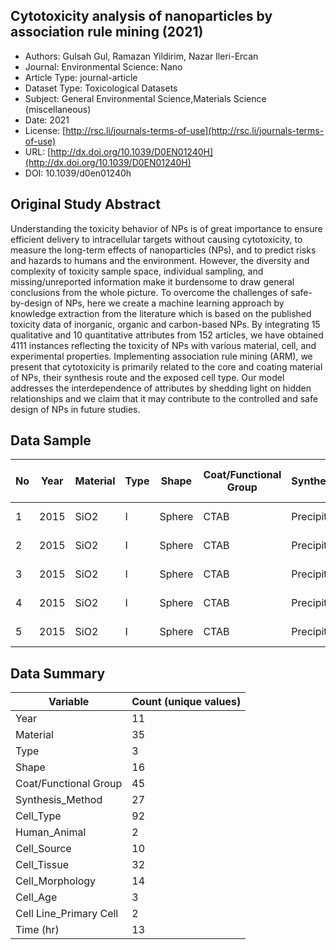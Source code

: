 <script type='text/javascript' src='https://d1bxh8uas1mnw7.cloudfront.net/assets/embed.js'></script>

<div style="float: right; width: 200px" class='altmetric-embed' data-badge-type='donut' data-condensed='true' data-badge-details='right' data-doi="10.1039/d0en01240h"></div>

## Cytotoxicity analysis of nanoparticles by association rule mining (2021)
<script type="application/ld+json">
	{	
		"@context": {
			"bs": "https://bioschemas.org/",
			"schema": "https://schema.org/",
			"citation": "schema:citation",
			"name": "schema:name",
			"url": "schema:url",
			"variableMeasured": "schema:variableMeasured"
		},
		"variableMeasured": [
			{
				"@type": "schema:PropertyValue",
				"name": "MI-R1.3-ABSTRACT-BASIC-CHEMICAL_COMPOSITION"
			},
			{
				"@type": "schema:PropertyValue",
				"name": "MI-R1.3-ABSTRACT-PHYSCHEM-SHAPE"
			},
			{
				"@type": "schema:PropertyValue",
				"name": "MI-R1.3-ABSTRACT-BASIC-SURFACE_CHEMISTRY"
			},
			{
				"@type": "schema:PropertyValue",
				"name": "MI-R1.3-ABSTRACT-PHYSCHEM-SURFACE_CHARGE"
			},
			{
				"@type": "schema:PropertyValue",
				"name": "MI-R1.3-ABSTRACT-PHYSCHEM-SIZE"
			},
			{
				"@type": "schema:PropertyValue",
				"name": "MI-R1.3-ABSTRACT-TOX-ORGANISM_OR_SPECIES"
			},
			{
				"@type": "schema:PropertyValue",
				"name": "MI-R1.3-ABSTRACT-TOX-CONCENTRATION"
			},
			{
				"@type": "schema:PropertyValue",
				"name": "MI-R1.3-ABSTRACT-TOX-EXPOSURE_TIME"
			}
		],
		"@type": "schema:Dataset",
		"name": "Cytotoxicity analysis of nanoparticles by association rule mining",
		"url": "http://dx.doi.org/10.1039/D0EN01240H",
		"citation": "https://doi.org/10.1039/d0en01240h",
		"@id": "10.1039/d0en01240h",
		"http://purl.org/dc/terms/conformsTo": { "@type": "schema:CreativeWork", "@id": "https://bioschemas.org/profiles/Dataset/1.0-RELEASE" },
		"schema:license": "http://rsc.li/journals-terms-of-use",
		"schema:creator": [
		  {
			"@type": "schema:Organization",
			"name": "RiskGONE"
		  }
		],
		"schema:datePublished": "2021"
	}
</script>

* Authors: Gulsah Gul, Ramazan Yildirim, Nazar Ileri-Ercan
* Journal: Environmental Science: Nano
* Article Type: journal-article
* Dataset Type: Toxicological Datasets
* Subject: General Environmental Science,Materials Science (miscellaneous)
* Date: 2021
* License: [http://rsc.li/journals-terms-of-use](http://rsc.li/journals-terms-of-use)
* URL: [http://dx.doi.org/10.1039/D0EN01240H](http://dx.doi.org/10.1039/D0EN01240H)
* DOI: 10.1039/d0en01240h



## Original Study Abstract

Understanding the toxicity behavior of NPs is of great importance to ensure efficient delivery to intracellular targets without causing cytotoxicity, to measure the long-term effects of nanoparticles (NPs), and to predict risks and hazards to humans and the environment. However, the diversity and complexity of toxicity sample space, individual sampling, and missing/unreported information make it burdensome to draw general conclusions from the whole picture. To overcome the challenges of safe-by-design of NPs, here we create a machine learning approach by knowledge extraction from the literature which is based on the published toxicity data of inorganic, organic and carbon-based NPs. By integrating 15 qualitative and 10 quantitative attributes from 152 articles, we have obtained 4111 instances reflecting the toxicity of NPs with various material, cell, and experimental properties. Implementing association rule mining (ARM), we present that cytotoxicity is primarily related to the core and coating material of NPs, their synthesis route and the exposed cell type. Our model addresses the interdependence of attributes by shedding light on hidden relationships and we claim that it may contribute to the controlled and safe design of NPs in future studies.


## Data Sample

|No |Year|Material|Type|Shape |Coat/Functional Group|Synthesis_Method|Surface_Charge|Diameter (nm)|Size_in_Water (nm)|Size_in_Medium (nm)|Zeta_in_Water (mV)|Zeta_in_Medium (mV)|Cell_Type|No_of_Cells (cells/well)|Human_Animal|Cell_Source|Cell_Tissue  |Cell_Morphology|Cell_Age|Cell Line_Primary Cell|Time (hr)|Concentration (ug/ml)|Test|Test_Indicator |Aspect_Ratio|Cell_Viability (%)|PDI|Article_ID|DOI                          |
|---|----|--------|----|------|---------------------|----------------|--------------|-------------|------------------|-------------------|------------------|-------------------|---------|------------------------|------------|-----------|-------------|---------------|--------|----------------------|---------|---------------------|----|---------------|------------|------------------|---|----------|-----------------------------|
|1  |2015|SiO2    |I   |Sphere|CTAB                 |Precipitation   |Negative      |             |386,9             |90,09              |-35,9             |                   |PC12     |5000                    |A           |Rat        |Adrenal Gland|Irregular      |Adult   |L                     |12       |1,95                 |MTT |TetrazoliumSalt|            |113,67            |   |1         |10.3109/15376516.2015.1070229|
|2  |2015|SiO2    |I   |Sphere|CTAB                 |Precipitation   |Negative      |             |386,9             |90,09              |-35,9             |                   |PC12     |5000                    |A           |Rat        |Adrenal Gland|Irregular      |Adult   |L                     |12       |3,9                  |MTT |TetrazoliumSalt|            |97,265            |   |1         |10.3109/15376516.2015.1070229|
|3  |2015|SiO2    |I   |Sphere|CTAB                 |Precipitation   |Negative      |             |386,9             |90,09              |-35,9             |                   |PC12     |5000                    |A           |Rat        |Adrenal Gland|Irregular      |Adult   |L                     |12       |7,8                  |MTT |TetrazoliumSalt|            |108,73            |   |1         |10.3109/15376516.2015.1070229|
|4  |2015|SiO2    |I   |Sphere|CTAB                 |Precipitation   |Negative      |             |386,9             |90,09              |-35,9             |                   |PC12     |5000                    |A           |Rat        |Adrenal Gland|Irregular      |Adult   |L                     |12       |15,6                 |MTT |TetrazoliumSalt|            |98,451            |   |1         |10.3109/15376516.2015.1070229|
|5  |2015|SiO2    |I   |Sphere|CTAB                 |Precipitation   |Negative      |             |386,9             |90,09              |-35,9             |                   |PC12     |5000                    |A           |Rat        |Adrenal Gland|Irregular      |Adult   |L                     |12       |31,2                 |MTT |TetrazoliumSalt|            |98,056            |   |1         |10.3109/15376516.2015.1070229|


## Data Summary

| **Variable**                    | **Count (unique values)** |
| ------------------------------- | ------------------------- |
|Year|11 |
|Material|35 |
|Type|3  |
|Shape|16 |
|Coat/Functional Group|45 |
|Synthesis_Method|27 |
|Cell_Type|92 |
|Human_Animal|2  |
|Cell_Source|10 |
|Cell_Tissue|32 |
|Cell_Morphology|14 |
|Cell_Age|3  |
|Cell Line_Primary Cell|2  |
|Time (hr)|13 |
